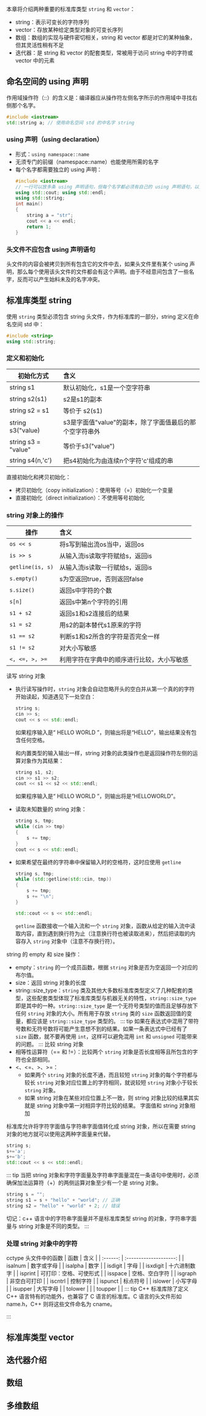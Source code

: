 本章将介绍两种重要的标准库类型 `string` 和 `vector`：
- string：表示可变长的字符序列
- vector：存放某种给定类型对象的可变长序列
- 数组：数组的实现与硬件密切相关，string 和 vector 都是对它的某种抽象，但其灵活性稍有不足
- 迭代器：是 string 和 vector 的配套类型，常被用于访问 string 中的字符或 vector 中的元素
## 命名空间的 using 声明
作用域操作符（::）的含义是：编译器应从操作符左侧名字所示的作用域中寻找右侧那个名字。
```cpp
#include <iostream>
std::string a; // 使用命名空间 std 的中名字 string
```
### using 声明（using declaration）
- 形式：`using namespace::name`
- 无须专门的前缀（namespace::name）也能使用所需的名字
- 每个名字都需要独立的 using 声明：
  ```cpp
  #include <iostream>
  // 一行可以放多条 using 声明语句，但每个名字都必须有自己的 using 声明语句，以分号结束
  using std::cout; using std::endl; 
  using std::string;
  int main()
  {
      string a = "str";
      cout << a << endl;
      return 1;
  }
  ```
### 头文件不应包含 using 声明语句
头文件的内容会被拷贝到所有包含它的文件中去，如果头文件里有某个 using 声明，那么每个使用该头文件的文件都会有这个声明。由于不经意间包含了一些名字，反而可以产生始料未及的名字冲突。
## 标准库类型 string
使用 `string` 类型必须包含 string 头文件，作为标准库的一部分，string 定义在命名空间 std 中：
```cpp
#include <string>
using std::string;
```
### 定义和初始化
| 初始化方式          | 含义                                                    |
| ------------------- | :------------------------------------------------------ |
| string s1           | 默认初始化，s1是一个空字符串                            |
| string s2(s1)       | s2是s1的副本                                            |
| string s2 = s1      | 等价于 s2(s1)                                           |
| string s3("value)   | s3是字面值"value"的副本，除了字面值最后的那个空字符串外 |
| string s3 = "value" | 等价于s3("value")                                       |
| string s4(n,'c')    | 把s4初始化为由连续n个字符'c'组成的串                    |
直接初始化和拷贝初始化：
- 拷贝初始化（copy initialization）：使用等号（=）初始化一个变量
- 直接初始化（direct initialization）：不使用等号初始化
### string 对象上的操作

| 操作             | 含义                                       |
| ---------------- | :----------------------------------------- |
| `os << s`        | 将s写到输出流os当中，返回os                |
| `is >> s`        | 从输入流is读取字符赋给s，返回is            |
| `getline(is, s)` | 从输入流is读取一行赋给s，返回is            |
| `s.empty()`      | s为空返回true，否则返回false               |
| `s.size()`       | 返回s中字符的个数                          |
| `s[n]`           | 返回s中第n个字符的引用                     |
| `s1 + s2`        | 返回s1和s2连接后的结果                     |
| `s1 = s2`        | 用s2的副本替代s1原来的字符                 |
| `s1 == s2`       | 判断s1和s2所含的字符是否完全一样           |
| `s1 != s2`       | 对大小写敏感                               |
| `<, <=, >, >=`   | 利用字符在字典中的顺序进行比较，大小写敏感 |
读写 string 对象
- 执行读写操作时，`string` 对象会自动忽略开头的空白并从第一个真的的字符开始读起，知道遇见下一处空白：
  ```cpp
  string s;
  cin >> s;
  cout << s << std::endl;
  ```
  如果程序输入是“    HELLO WORLD    ”，则输出将是“HELLO”，输出结果没有包含任何空格。

  和内置类型的输入输出一样，string 对象的此类操作也是返回操作符左侧的运算对象作为其结果：
  ```cpp
  string s1, s2;
  cin >> s1 >> s2;
  cout << s1 << s2 << std::endl;
  ```
  如果程序输入是“    HELLO WORLD    ”，则输出将是“HELLOWORLD”。
- 读取未知数量的 string 对象：
  ```cpp
  string s, tmp;
  while (cin >> tmp)
  {
      s += tmp;
  }
  cout << s << std::endl;
  ```

- 如果希望在最终的字符串中保留输入时的空格符，这时应使用 `getline`
  ```cpp
  string s, tmp;
  while (std::getline(std::cin, tmp))
  {
      s += tmp;
      s += "\n";
  }

  std::cout << s << std::endl;
  ```
  `getline` 函数接收一个输入流和一个 `string` 对象，函数从给定的输入流中读取内容，直到遇到换行符为止（注意换行符也被读取进来），然后把读取的内容存入 `string` 对象中（注意不存换行符）。

string 的 empty 和 size 操作：
- empty：`string` 的一个成员函数，根据 `string` 对象是否为空返回一个对应的布尔值。
- size：返回 string 对象的长度
- string::size_type：`string` 类及其他大多数标准库类型定义了几种配套的类型，这些配套类型体现了标准库类型与机器无关的特性，`string::size_type` 即是其中的一种。`string::size_type` 是一个无符号类型的值而且足够存放下任何 `string` 对象的大小。所有用于存放 `string` 类的 `size` 函数返回值的变量，都应该是 `string::size_type` 类型的。
  ::: tip
  如果在表达式中混用了带符号数和无符号数将可能产生意想不到的结果。如果一条表达式中已经有了 `size` 函数，就不要再使用 `int`，这样可以避免混用 `int` 和 `unsigned` 可能带来的问题。
  :::
比较 string 对象
- 相等性运算符（== 和 !=）：比较两个 `string` 对象是否长度相等且所包含的字符也全部相同。
- <、<=、>、>=：
  - 如果两个 `string` 对象的长度不通，而且较短 `string` 对象的每个字符都与较长 `string` 对象对应位置上的字符相同，就说较短 `string` 对象小于较长 `string` 对象。
  - 如果 string 对象在某些对应位置上不一致，则 string 对象比较的结果其实就是 string 对象中第一对相异字符比较的结果。
字面值和 string 对象相加

标准库允许将字符字面值与字符串字面值转化成 string 对象，所以在需要 string 对象的地方就可以使用这两种字面量来代替。
```cpp
string s;
s+='a';
s+='b';
std::cout << s << std::endl;
```
::: tip
当把 string 对象和字符字面量及字符串字面量混在一条语句中使用时，必须确保加法运算符（+）的两侧运算对象至少有一个是 string 对象。
```cpp
string s = "";
string s1 = s + "hello" + "world"; // 正确
string s2 = "hello" + "world" + 2; // 错误
```
切记：c++ 语言中的字符串字面量并不是标准库类型 string 的对象，字符串字面量与 string 对象是不同的类型。
:::
### 处理 string 对象中的字符
cctype 头文件中的函数
|   函数   |          含义          |
| :------: | :--------------------: |
| isalnum  |       数字或字母       |
| isalpha  |          数字          |
| isdigit  |          字母          |
| isxdigit |      十六进制数字      |
| isprint  | 可打印：空格、可使形式 |
| isspace  |     空格、空白字符     |
| isgraph  |      非空白可打印      |
| iscntrl  |        控制字符        |
| ispunct  |        标点符号        |
| islower  |        小写字母        |
| isupper  |        大写字母        |
| tolower  |                        |
| toupper  |                        |
::: tip
C++ 标准库除了定义 C++ 语言特有的功能外，也兼容了 C 语言的标准库。C 语言的头文件形如 name.h，C++ 则将这些文件命名为 cname。 

:::
## 标准库类型 vector
## 迭代器介绍
## 数组
## 多维数组